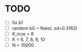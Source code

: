 # TODO

- [ ] fix b1
- [ ] random b0 ~ N(est, sd=0.3162)
- [ ] K_true = 8
- [ ] K = 6, 7, 8, 9, 10
- [ ] N = 10000
